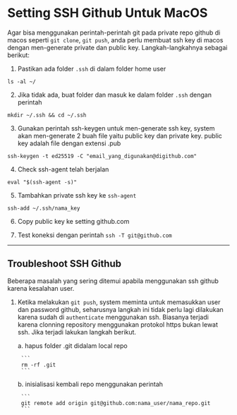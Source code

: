 # Setting SSH Github Untuk MacOS

Agar bisa menggunakan perintah-perintah git pada private repo github di macos seperti ``git clone``, ``git push``, anda perlu membuat ssh key di macos dengan men-generate private dan public key. Langkah-langkahnya sebagai berikut:

1. Pastikan ada folder `.ssh` di dalam folder home user
```
ls -al ~/
```

2. Jika tidak ada, buat folder dan masuk ke dalam folder `.ssh` dengan perintah
```
mkdir ~/.ssh && cd ~/.ssh
```

3. Gunakan perintah ssh-keygen untuk men-generate ssh key, system akan men-generate 2 buah file yaitu public key dan private key. public key adalah file dengan extensi .pub
```
ssh-keygen -t ed25519 -C "email_yang_digunakan@digithub.com"
```

4. Check ssh-agent telah berjalan
```
eval "$(ssh-agent -s)"
```

5. Tambahkan private ssh key ke `ssh-agent`
```
ssh-add ~/.ssh/nama_key
```

6. Copy public key ke setting github.com

7. Test koneksi dengan perintah `ssh -T git@github.com`

---

## Troubleshoot SSH Github

Beberapa masalah yang sering ditemui apabila menggunakan ssh github karena kesalahan user.

1. Ketika melakukan ```git push```, system meminta untuk memasukkan user dan password github, seharusnya langkah ini tidak perlu lagi dilakukan karena sudah di ```authenticate``` menggunakan ssh. Biasanya terjadi karena clonning repository menggunakan protokol https bukan lewat ssh. Jika terjadi lakukan langkah berikut.

    a. hapus folder .git didalam local repo

        ```
        rm -rf .git
        ```
    
    b. inisialisasi kembali repo menggunakan perintah 

        ```
        git remote add origin git@github.com:nama_user/nama_repo.git
        ```